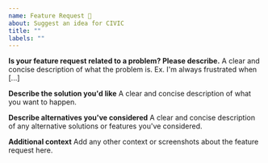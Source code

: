 ```yaml
---
name: Feature Request 🚀
about: Suggest an idea for CIVIC
title: ""
labels: ""
---
```


<!--
  Please fill out each section below. This info allows CIVIC heroes to assess (and potentially implement) your request as quickly as possible.

  Before opening a new issue, please search existing issues: https://github.com/hackoregon/civic/issues
-->

**Is your feature request related to a problem? Please describe.**
A clear and concise description of what the problem is. Ex. I'm always frustrated when [...]

**Describe the solution you'd like**
A clear and concise description of what you want to happen.

**Describe alternatives you've considered**
A clear and concise description of any alternative solutions or features you've considered.

**Additional context**
Add any other context or screenshots about the feature request here.
